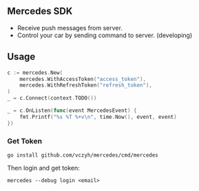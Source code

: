 ## Mercedes SDK

- Receive push messages from server.
- Control your car by sending command to server. (developing)


## Usage

```go
c := mercedes.New(
    mercedes.WithAccessToken("access_token"),
    mercedes.WithRefreshToken("refresh_token"),
)
_ = c.Connect(context.TODO())

_ = c.OnListen(func(event MercedesEvent) {
    fmt.Printf("%s %T %+v\n", time.Now(), event, event)
})
```

### Get Token

```shell
go install github.com/vczyh/mercedes/cmd/mercedes
```

Then login and get token:

```shell
mercedes --debug login <email>
```